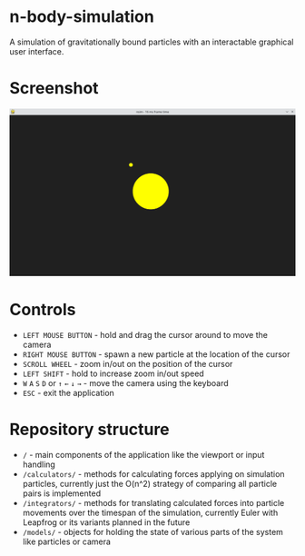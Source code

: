 # n-body-simulation
A simulation of gravitationally bound particles with an interactable graphical user interface.

# Screenshot
![User interface](/images/user_interface.png "User interface")

# Controls
* `LEFT MOUSE BUTTON` - hold and drag the cursor around to move the camera
* `RIGHT MOUSE BUTTON` - spawn a new particle at the location of the cursor
* `SCROLL WHEEL` - zoom in/out on the position of the cursor
* `LEFT SHIFT` - hold to increase zoom in/out speed
* `W` `A` `S` `D` or `↑` `←` `↓` `→` - move the camera using the keyboard
* `ESC` - exit the application

# Repository structure
* `/` - main components of the application like the viewport or input handling
* `/calculators/` - methods for calculating forces applying on simulation particles, currently just the O(n^2) strategy of comparing all particle pairs is implemented
* `/integrators/` - methods for translating calculated forces into particle movements over the timespan of the simulation, currently Euler with Leapfrog or its variants planned in the future
* `/models/` - objects for holding the state of various parts of the system like particles or camera 

